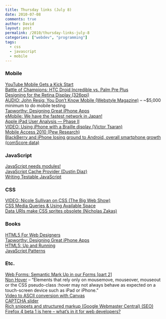 ```yaml
---
title: Thursday links (July 8)
date: 2010-07-08
comments: true
author: David
layout: post
permalink: /2010/thursday-links-july-8
categories: ["webdev", "programming"]
tags:
  - css
  - javascript
  - mobile
---
```

### Mobile

[YouTube Mobile Gets a Kick Start][1]  
[Battle of Champions: HTC Droid Incredible vs. Palm Pre Plus][2]  
[Designing for the Retina Display (326ppi)][3]  
<a href="http://webstylemag.com/you-dont-know-mobile" class="audio">AUDIO: John Resig: You Don’t Know Mobile (Webstyle Magazine)</a> &#8211; ~$5,000 minimum to do mobile testing  
[Tapworthy: Designing Great iPhone Apps][4]  
[eMobile: We have the fastest network in Japan!][5]  
[Apple iPad User Analysis — Phase II][6]  
<a href="http://www.youtube.com/watch?v=6_TFHqIHBqM" class="video">VIDEO: Using iPhone with a Braille display (Victor Tsaran)</a>  
[Mobile Access 2010 (Pew Research)][7]  
[BlackBerry and iPhone losing ground to Android, overall smartphone growth (comScore data)][8]

### JavaScript

[JavaScript needs modules!][9]  
[JavaScript Cache Provider (Dustin Diaz)][10]  
[Writing Testable JavaScript][11]

### CSS

<a href="http://5by5.tv/bigwebshow/11" class="video">VIDEO: Nicole Sullivan on CSS (The Big Web Show)</a>  
[CSS Media Queries &#038; Using Available Space][12]  
[Data URIs make CSS sprites obsolete (Nicholas Zakas)][13]

### Books

[HTML5 For Web Designers][14]  
[Tapworthy: Designing Great iPhone Apps][4]  
[HTML5: Up and Running][15]  
[JavaScript Patterns][16]

### Etc.

[Web Forms: Semantic Mark Up in our Forms [part 2]][17]  
[Non Hover][18] &#8211; “Elements that rely only on mousemove, mouseover, mouseout or the CSS pseudo-class :hover may not always behave as expected on a touch-screen device such as iPad or iPhone.”  
[Video to ASCII conversion with Canvas][19]  
[CAPTCHA slider][20]  
[Rich snippets and structured markup (Google Webmaster Central) (SEO)][21]  
[Firefox 4 beta 1 is here – what’s in it for web developers?][22]

 [1]: http://googlemobile.blogspot.com/2010/07/youtube-mobile-gets-kick-start.html
 [2]: http://blog.laptopmag.com/htc-droid-incredible-vs-palm-pre-plus
 [3]: http://www.lukew.com/ff/entry.asp?1142
 [4]: http://www.amazon.com/Tapworthy-Designing-Great-iPhone-Apps/dp/1449381650
 [5]: http://www.intomobile.com/2010/07/08/emobile-we-have-the-fastest-network-in-japan/
 [6]: http://ymobileblog.com/blog/2010/07/08/apple-ipad-user-analysis-%E2%80%94-phase-ii/
 [7]: http://www.pewinternet.org/Reports/2010/Mobile-Access-2010.aspx
 [8]: http://www.prnewswire.com/news-releases/comscore-reports-may-2010-us-mobile-subscriber-market-share-98031904.html
 [9]: http://blog.mozilla.com/dherman/2010/07/08/javascript-needs-modules/
 [10]: http://www.dustindiaz.com/javascript-cache-provider/
 [11]: http://www.adequatelygood.com/2010/7/Writing-Testable-JavaScript
 [12]: http://css-tricks.com/css-media-queries/
 [13]: http://www.nczonline.net/blog/2010/07/06/data-uris-make-css-sprites-obsolete/
 [14]: http://books.alistapart.com/product/html5-for-web-designers
 [15]: http://www.amazon.com/HTML5-Up-Running-Mark-Pilgrim/dp/0596806027
 [16]: http://www.amazon.com/JavaScript-Patterns-Stoyan-Stefanov/dp/0596806752
 [17]: http://web.enavu.com/snippets/web-forms-semantic-mark-up-in-our-forms-part-2/
 [18]: http://trentwalton.com/2010/07/05/non-hover/
 [19]: http://www.xanthir.com/video/
 [20]: http://accessibiliteweb.com/stuff/captcha-slider.html
 [21]: http://www.google.com/support/webmasters/bin/topic.py?topic=21997
 [22]: http://hacks.mozilla.org/2010/07/firefox-4-beta-1-is-here-whats-in-it-for-web-developers/